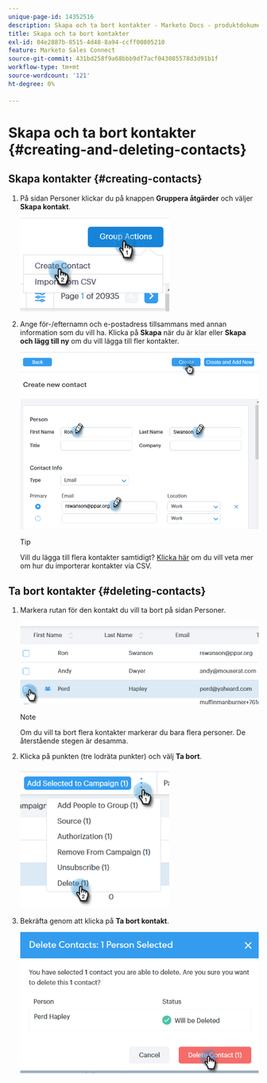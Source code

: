 ```yaml
---
unique-page-id: 14352516
description: Skapa och ta bort kontakter - Marketo Docs - produktdokumentation
title: Skapa och ta bort kontakter
exl-id: 04e2887b-8515-4d48-8a94-ccff00805210
feature: Marketo Sales Connect
source-git-commit: 431bd258f9a68bbb9df7acf043085578d3d91b1f
workflow-type: tm+mt
source-wordcount: '121'
ht-degree: 0%

---
```


# Skapa och ta bort kontakter {#creating-and-deleting-contacts}

## Skapa kontakter {#creating-contacts}

1. På sidan Personer klickar du på knappen **Gruppera åtgärder** och väljer **Skapa kontakt**.

   ![](assets/one-2.png)

1. Ange för-/efternamn och e-postadress tillsammans med annan information som du vill ha. Klicka på **Skapa** när du är klar eller **Skapa och lägg till ny** om du vill lägga till fler kontakter.

   ![](assets/two-2.png)

   >[!TIP]
   >
   >Vill du lägga till flera kontakter samtidigt? [Klicka här](/help/marketo/product-docs/marketo-sales-connect/people/managing-contacts/import-contacts-via-csv.md) om du vill veta mer om hur du importerar kontakter via CSV.

## Ta bort kontakter {#deleting-contacts}

1. Markera rutan för den kontakt du vill ta bort på sidan Personer.

   ![](assets/three-2.png)

   >[!NOTE]
   >
   >Om du vill ta bort flera kontakter markerar du bara flera personer. De återstående stegen är desamma.

1. Klicka på punkten (tre lodräta punkter) och välj **Ta bort**.

   ![](assets/four-2.png)

1. Bekräfta genom att klicka på **Ta bort kontakt**.

   ![](assets/five-2.png)
